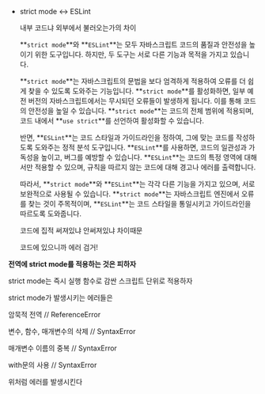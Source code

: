 - strict mode ↔ ESLint

    내부 코드냐 외부에서 불러오는가의 차이

    **`strict mode`**와 **`ESLint`**는 모두 자바스크립트 코드의 품질과 안전성을 높이기 위한 도구입니다. 하지만, 두 도구는 서로 다른 기능과 목적을 가지고 있습니다.

    **`strict mode`**는 자바스크립트의 문법을 보다 엄격하게 적용하여 오류를 더 쉽게 찾을 수 있도록 도와주는 기능입니다. **`strict mode`**를 활성화하면, 일부 예전 버전의 자바스크립트에서는 무시되던 오류들이 발생하게 됩니다. 이를 통해 코드의 안전성을 높일 수 있습니다. **`strict mode`**는 코드의 전체 범위에 적용되며, 코드 내에서 **`use strict`**를 선언하여 활성화할 수 있습니다.

    반면, **`ESLint`**는 코드 스타일과 가이드라인을 정하여, 그에 맞는 코드를 작성하도록 도와주는 정적 분석 도구입니다. **`ESLint`**를 사용하면, 코드의 일관성과 가독성을 높이고, 버그를 예방할 수 있습니다. **`ESLint`**는 코드의 특정 영역에 대해서만 적용할 수 있으며, 규칙을 따르지 않는 코드에 대해 경고나 에러를 출력합니다.

    따라서, **`strict mode`**와 **`ESLint`**는 각각 다른 기능을 가지고 있으며, 서로 보완적으로 사용될 수 있습니다. **`strict mode`**는 자바스크립트 엔진에서 오류를 찾는 것이 주목적이며, **`ESLint`**는 코드 스타일을 통일시키고 가이드라인을 따르도록 도와줍니다.

    코드에 집적 써져있냐 안써져있냐 차이때문

    코드에 있으니까 에러 검거!

**전역에 strict mode를 적용하는 것은 피하자**

strict mode는 즉시 실행 함수로 감싼 스크립트 단위로 적용하자

strict mode가 발생시키는 에러들은

암묵적 전역 // ReferenceError

변수, 함수, 매개변수의 삭제 // SyntaxError

매개변수 이름의 중복 // SyntaxError

with문의 사용 // SyntaxError

위처럼 에러를 발생시킨다
